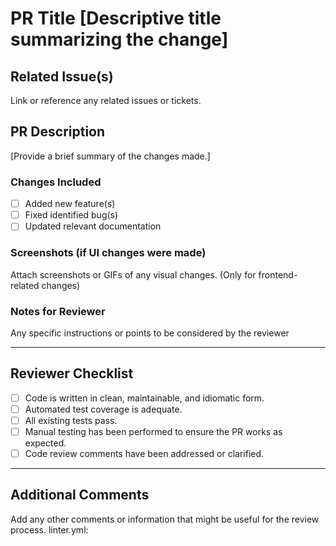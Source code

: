 # PR Title [Descriptive title summarizing the change]

## Related Issue(s)

Link or reference any related issues or tickets.

## PR Description

[Provide a brief summary of the changes made.]

### Changes Included

- [ ] Added new feature(s)
- [ ] Fixed identified bug(s)
- [ ] Updated relevant documentation

### Screenshots (if UI changes were made)

Attach screenshots or GIFs of any visual changes. (Only for frontend-related changes)

### Notes for Reviewer

Any specific instructions or points to be considered by the reviewer

---

## Reviewer Checklist

- [ ] Code is written in clean, maintainable, and idiomatic form.
- [ ] Automated test coverage is adequate.
- [ ] All existing tests pass.
- [ ] Manual testing has been performed to ensure the PR works as expected.
- [ ] Code review comments have been addressed or clarified.

---

## Additional Comments

Add any other comments or information that might be useful for the review process.
linter.yml:
